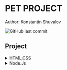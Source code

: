   # PET PROJECT
  Author: Konstantin Shuvalov
  
  ![GitHub last commit](https://img.shields.io/github/last-commit/Shuvalovrus/pet_project?style=flat-square)
  ## Project
  
  <details>
    <summary>HTML,CSS</summary>
 
  1. [cryptoCap][] 
  2. [Denis_Novik][]
  3. [GoCorona][]
  4. [LeCorte][]  
  
  </details>
  
   <details>
    <summary>Node.Js</summary> 
  
  _All solutions are in the develop branch_
  
| Name                | About               | Repo           |
| --------------------|:-------------------:|:--------------:|
| Node-js-basics      | Node.js basics tasks|[Basics][]      |
| Node-js-file-manager| CLI File Manager    |[File-Manager][]|
| Node-js-CRUD-api    | CRUD API example    |[CRUD-API][]    |
  
  </details>
  
  
  
  [Denis_Novik]: https://shuvalovrus.github.io/Portfolio_landing_practice
  [cryptoCap]: https://github.com/Shuvalovrus/CryptoCap
  [GoCorona]: https://shuvalovrus.github.io/GoCorona_web/
  [LeCorte]: https://github.com/Shuvalovrus/LeCorte_landing
  
  [Basics]: https://github.com/Shuvalovrus/node-nodejs-basics
  [File-Manager]: https://github.com/Shuvalovrus/node-nodejs-FileManager
  [CRUD-API]: https://github.com/Shuvalovrus/node-nodejs-CRUD-api
  
 
